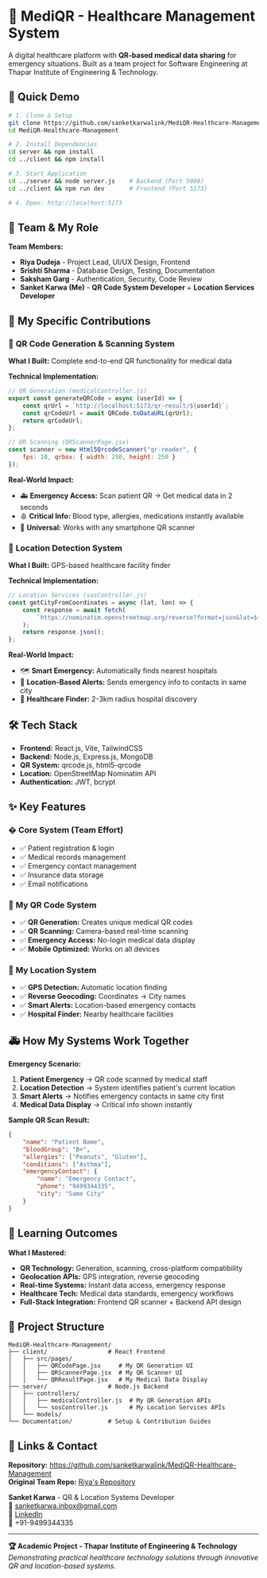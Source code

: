 # 🏥 MediQR - Healthcare Management System

A digital healthcare platform with **QR-based medical data sharing** for emergency situations. Built as a team project for Software Engineering at Thapar Institute of Engineering & Technology.

## 🚀 Quick Demo
```bash
# 1. Clone & Setup
git clone https://github.com/sanketkarwalink/MediQR-Healthcare-Management.git
cd MediQR-Healthcare-Management

# 2. Install Dependencies  
cd server && npm install
cd ../client && npm install

# 3. Start Application
cd ../server && node server.js    # Backend (Port 5000)
cd ../client && npm run dev       # Frontend (Port 5173)

# 4. Open: http://localhost:5173
```

## 👥 Team & My Role

**Team Members:**
- **Riya Dudeja** - Project Lead, UI/UX Design, Frontend
- **Srishti Sharma** - Database Design, Testing, Documentation  
- **Saksham Garg** - Authentication, Security, Code Review
- **Sanket Karwa (Me)** - **QR Code System Developer** + **Location Services Developer**

## 🎯 My Specific Contributions

### 🔹 **QR Code Generation & Scanning System**
**What I Built:** Complete end-to-end QR functionality for medical data

**Technical Implementation:**
```javascript
// QR Generation (medicalController.js)
export const generateQRCode = async (userId) => {
    const qrUrl = `http://localhost:5173/qr-result/${userId}`;
    const qrCodeUrl = await QRCode.toDataURL(qrUrl);
    return qrCodeUrl;
};

// QR Scanning (QRScannerPage.jsx) 
const scanner = new Html5QrcodeScanner("qr-reader", {
    fps: 10, qrbox: { width: 250, height: 250 }
});
```

**Real-World Impact:**
- 🚑 **Emergency Access:** Scan patient QR → Get medical data in 2 seconds
- 🩸 **Critical Info:** Blood type, allergies, medications instantly available
- 📱 **Universal:** Works with any smartphone QR scanner

### 🔹 **Location Detection System**
**What I Built:** GPS-based healthcare facility finder

**Technical Implementation:**
```javascript
// Location Services (sosController.js)
const getCityFromCoordinates = async (lat, lon) => {
    const response = await fetch(
        `https://nominatim.openstreetmap.org/reverse?format=json&lat=${lat}&lon=${lon}`
    );
    return response.json();
};
```

**Real-World Impact:**
- 🗺️ **Smart Emergency:** Automatically finds nearest hospitals
- 📍 **Location-Based Alerts:** Sends emergency info to contacts in same city
- 🏥 **Healthcare Finder:** 2-3km radius hospital discovery

## 🛠️ Tech Stack
- **Frontend:** React.js, Vite, TailwindCSS
- **Backend:** Node.js, Express.js, MongoDB
- **QR System:** qrcode.js, html5-qrcode
- **Location:** OpenStreetMap Nominatim API
- **Authentication:** JWT, bcrypt

## ✨ Key Features

### � **Core System (Team Effort)**
- ✅ Patient registration & login
- ✅ Medical records management  
- ✅ Emergency contact management
- ✅ Insurance data storage
- ✅ Email notifications

### 🎯 **My QR Code System**
- ✅ **QR Generation:** Creates unique medical QR codes
- ✅ **QR Scanning:** Camera-based real-time scanning
- ✅ **Emergency Access:** No-login medical data display
- ✅ **Mobile Optimized:** Works on all devices

### 🎯 **My Location System**  
- ✅ **GPS Detection:** Automatic location finding
- ✅ **Reverse Geocoding:** Coordinates → City names
- ✅ **Smart Alerts:** Location-based emergency contacts
- ✅ **Hospital Finder:** Nearby healthcare facilities

## 🚑 How My Systems Work Together

**Emergency Scenario:**
1. **Patient Emergency** → QR code scanned by medical staff
2. **Location Detection** → System identifies patient's current location  
3. **Smart Alerts** → Notifies emergency contacts in same city first
4. **Medical Data Display** → Critical info shown instantly

**Sample QR Scan Result:**
```json
{
    "name": "Patient Name",
    "bloodGroup": "B+", 
    "allergies": ["Peanuts", "Gluten"],
    "conditions": ["Asthma"],
    "emergencyContact": {
        "name": "Emergency Contact",
        "phone": "9499344335",
        "city": "Same City"
    }
}
```

## 🎯 Learning Outcomes

**What I Mastered:**
- **QR Technology:** Generation, scanning, cross-platform compatibility
- **Geolocation APIs:** GPS integration, reverse geocoding
- **Real-time Systems:** Instant data access, emergency response
- **Healthcare Tech:** Medical data standards, emergency workflows
- **Full-Stack Integration:** Frontend QR scanner + Backend API design

## 📁 Project Structure
```
MediQR-Healthcare-Management/
├── client/                 # React Frontend
│   ├── src/pages/
│   │   ├── QRCodePage.jsx     # My QR Generation UI
│   │   ├── QRScannerPage.jsx  # My QR Scanner UI
│   │   └── QRResultPage.jsx   # My Medical Data Display
├── server/                 # Node.js Backend  
│   ├── controllers/
│   │   ├── medicalController.js  # My QR Generation APIs
│   │   └── sosController.js      # My Location Services APIs
│   └── models/
└── Documentation/          # Setup & Contribution Guides
```

## 🔗 Links & Contact

**Repository:** https://github.com/sanketkarwalink/MediQR-Healthcare-Management  
**Original Team Repo:** [Riya's Repository](https://github.com/Riya-dudeja/medical-qr-app)

**Sanket Karwa** - QR & Location Systems Developer  
📧 sanketkarwa.inbox@gmail.com  
🔗 [LinkedIn](https://www.linkedin.com/in/sanketkarwa7/)  
📱 +91-9499344335

---

**🏆 Academic Project - Thapar Institute of Engineering & Technology**  
*Demonstrating practical healthcare technology solutions through innovative QR and location-based systems.*
